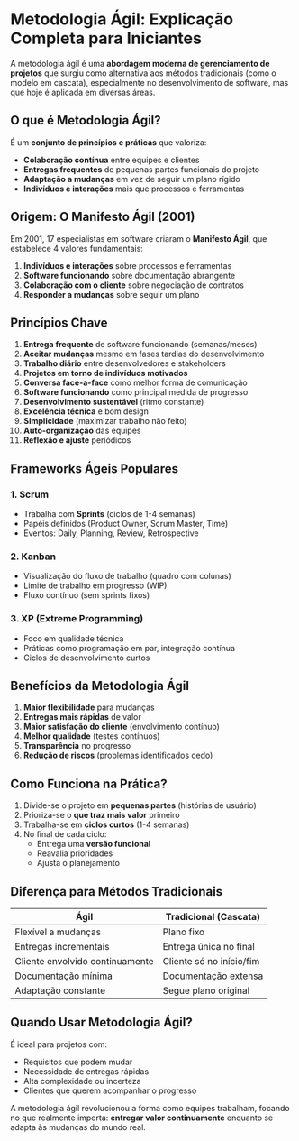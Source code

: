 # Metodologia Ágil: Explicação Completa para Iniciantes

A metodologia ágil é uma **abordagem moderna de gerenciamento de projetos** que surgiu como alternativa aos métodos tradicionais (como o modelo em cascata), especialmente no desenvolvimento de software, mas que hoje é aplicada em diversas áreas.

## O que é Metodologia Ágil?

É um **conjunto de princípios e práticas** que valoriza:
- **Colaboração contínua** entre equipes e clientes
- **Entregas frequentes** de pequenas partes funcionais do projeto
- **Adaptação a mudanças** em vez de seguir um plano rígido
- **Indivíduos e interações** mais que processos e ferramentas

## Origem: O Manifesto Ágil (2001)

Em 2001, 17 especialistas em software criaram o **Manifesto Ágil**, que estabelece 4 valores fundamentais:

1. **Indivíduos e interações** sobre processos e ferramentas
2. **Software funcionando** sobre documentação abrangente
3. **Colaboração com o cliente** sobre negociação de contratos
4. **Responder a mudanças** sobre seguir um plano

## Princípios Chave

1. **Entrega frequente** de software funcionando (semanas/meses)
2. **Aceitar mudanças** mesmo em fases tardias do desenvolvimento
3. **Trabalho diário** entre desenvolvedores e stakeholders
4. **Projetos em torno de indivíduos motivados**
5. **Conversa face-a-face** como melhor forma de comunicação
6. **Software funcionando** como principal medida de progresso
7. **Desenvolvimento sustentável** (ritmo constante)
8. **Excelência técnica** e bom design
9. **Simplicidade** (maximizar trabalho não feito)
10. **Auto-organização** das equipes
11. **Reflexão e ajuste** periódicos

## Frameworks Ágeis Populares

### 1. Scrum
- Trabalha com **Sprints** (ciclos de 1-4 semanas)
- Papéis definidos (Product Owner, Scrum Master, Time)
- Eventos: Daily, Planning, Review, Retrospective

### 2. Kanban
- Visualização do fluxo de trabalho (quadro com colunas)
- Limite de trabalho em progresso (WIP)
- Fluxo contínuo (sem sprints fixos)

### 3. XP (Extreme Programming)
- Foco em qualidade técnica
- Práticas como programação em par, integração contínua
- Ciclos de desenvolvimento curtos

## Benefícios da Metodologia Ágil

1. **Maior flexibilidade** para mudanças
2. **Entregas mais rápidas** de valor
3. **Maior satisfação do cliente** (envolvimento contínuo)
4. **Melhor qualidade** (testes contínuos)
5. **Transparência** no progresso
6. **Redução de riscos** (problemas identificados cedo)

## Como Funciona na Prática?

1. Divide-se o projeto em **pequenas partes** (histórias de usuário)
2. Prioriza-se o **que traz mais valor** primeiro
3. Trabalha-se em **ciclos curtos** (1-4 semanas)
4. No final de cada ciclo:
   - Entrega uma **versão funcional**
   - Reavalia prioridades
   - Ajusta o planejamento

## Diferença para Métodos Tradicionais

| **Ágil** | **Tradicional (Cascata)** |
|----------|--------------------------|
| Flexível a mudanças | Plano fixo |
| Entregas incrementais | Entrega única no final |
| Cliente envolvido continuamente | Cliente só no início/fim |
| Documentação mínima | Documentação extensa |
| Adaptação constante | Segue plano original |

## Quando Usar Metodologia Ágil?

É ideal para projetos com:
- Requisitos que podem mudar
- Necessidade de entregas rápidas
- Alta complexidade ou incerteza
- Clientes que querem acompanhar o progresso

A metodologia ágil revolucionou a forma como equipes trabalham, focando no que realmente importa: **entregar valor continuamente** enquanto se adapta às mudanças do mundo real.
